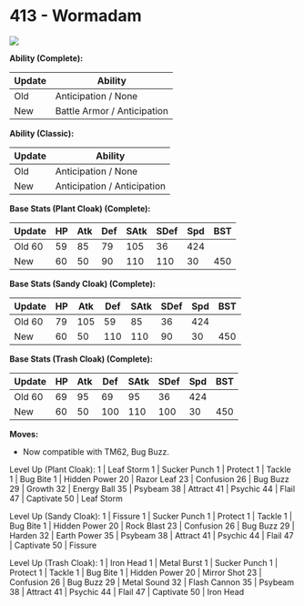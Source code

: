 # 413 - Wormadam
![][413]

**Ability (Complete):**

Update | Ability
---    | ---
Old    | Anticipation / None
New    | Battle Armor / Anticipation

**Ability (Classic):**

Update | Ability
---    | ---
Old    | Anticipation / None
New    | Anticipation / Anticipation

**Base Stats (Plant Cloak) (Complete):**

Update | HP | Atk | Def | SAtk | SDef | Spd | BST
---    | ---| --- | --- | ---  | ---  | --- | ---
Old     60 |  59 |  85 |  79  |  105  |  36  |  424
New    | 60 |  50 |  90 |  110  |  110  |  30  |  450

**Base Stats (Sandy Cloak) (Complete):**

Update | HP | Atk | Def | SAtk | SDef | Spd | BST
---    | ---| --- | --- | ---  | ---  | --- | ---
Old     60 |  79 |  105 |  59  |  85  |  36  |  424
New    | 60 |  50 |  110 |  110  |  90  |  30  |  450

**Base Stats (Trash Cloak) (Complete):**

Update | HP | Atk | Def | SAtk | SDef | Spd | BST
---    | ---| --- | --- | ---  | ---  | --- | ---
Old     60 |  69 |  95 |  69  |  95  |  36  |  424
New    | 60 |  50 |  100 |  110  |  100  |  30  |  450

**Moves:**

 - Now compatible with TM62, Bug Buzz.

Level Up (Plant Cloak):
  1   | Leaf Storm
  1   | Sucker Punch
  1   | Protect
  1   | Tackle
  1   | Bug Bite
  1   | Hidden Power
 20   | Razor Leaf
 23   | Confusion
 26   | Bug Buzz
 29   | Growth
 32   | Energy Ball
 35   | Psybeam
 38   | Attract
 41   | Psychic
 44   | Flail
 47   | Captivate
 50   | Leaf Storm

Level Up (Sandy Cloak):
  1   | Fissure
  1   | Sucker Punch
  1   | Protect
  1   | Tackle
  1   | Bug Bite
  1   | Hidden Power
 20   | Rock Blast
 23   | Confusion
 26   | Bug Buzz
 29   | Harden
 32   | Earth Power
 35   | Psybeam
 38   | Attract
 41   | Psychic
 44   | Flail
 47   | Captivate
 50   | Fissure

Level Up (Trash Cloak):
  1   | Iron Head
  1   | Metal Burst
  1   | Sucker Punch
  1   | Protect
  1   | Tackle
  1   | Bug Bite
  1   | Hidden Power
 20   | Mirror Shot
 23   | Confusion
 26   | Bug Buzz
 29   | Metal Sound
 32   | Flash Cannon
 35   | Psybeam
 38   | Attract
 41   | Psychic
 44   | Flail
 47   | Captivate
 50   | Iron Head



[413]: /img/pokemon/413.png
